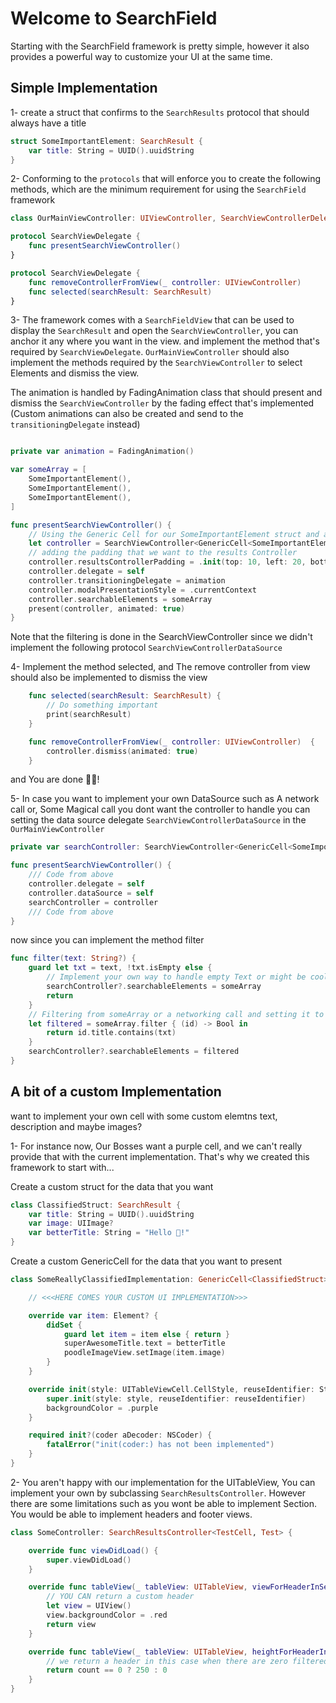 # Welcome to SearchField

Starting with the SearchField framework is pretty simple, however it also provides a powerful way to customize your UI at the same time.

## Simple Implementation

1- create a struct that confirms to the `SearchResults` protocol that should always have a title

```swift
struct SomeImportantElement: SearchResult {
    var title: String = UUID().uuidString
}
```

2- Conforming to the `protocols` that will enforce you to create the following methods, which are the minimum requirement for using the `SearchField` framework

```swift
class OurMainViewController: UIViewController, SearchViewControllerDelegate, SearchViewDelegate {}
```

```swift
protocol SearchViewDelegate {
    func presentSearchViewController()
}
```
```swift
protocol SearchViewDelegate {
    func removeControllerFromView(_ controller: UIViewController)
    func selected(searchResult: SearchResult)
}
```

3- The framework comes with a `SearchFieldView` that can be used to display the `SearchResult` and open the `SearchViewController`, you can anchor it any where you want in the view. and implement the method that's required by `SearchViewDelegate`. `OurMainViewController` should also implement the methods required by the `SearchViewController` to select Elements and dismiss the view. 

The animation is handled by FadingAnimation class that should present and dismiss the `SearchViewController` by the fading effect that's implemented (Custom animations can also be created and send to the `transitioningDelegate` instead)

```swift

private var animation = FadingAnimation()

var someArray = [        
    SomeImportantElement(),
    SomeImportantElement(),
    SomeImportantElement(),
]

func presentSearchViewController() {
    // Using the Generic Cell for our SomeImportantElement struct and also conforming the SearchView to it too
    let controller = SearchViewController<GenericCell<SomeImportantElement>, SomeImportantElement>()
    // adding the padding that we want to the results Controller
    controller.resultsControllerPadding = .init(top: 10, left: 20, bottom: 10, right: 20)
    controller.delegate = self
    controller.transitioningDelegate = animation   
    controller.modalPresentationStyle = .currentContext     
    controller.searchableElements = someArray
    present(controller, animated: true)
}

```
Note that the filtering is done in the SearchViewController since we didn't implement the following protocol `SearchViewControllerDataSource`

4- Implement the method selected, and The remove controller from view should also be implemented to dismiss the view

```swift
    func selected(searchResult: SearchResult) {
        // Do something important
        print(searchResult)
    }

    func removeControllerFromView(_ controller: UIViewController)  {
        controller.dismiss(animated: true)
    }
```


 and You are done 🥳🥳!

5- In case you want to implement your own DataSource such as A network call or, Some Magical call you dont want the controller to handle you can setting the data source delegate `SearchViewControllerDataSource` in the `OurMainViewController` 

```swift
private var searchController: SearchViewController<GenericCell<SomeImportantElement>, SomeImportantElement>

func presentSearchViewController() {
    /// Code from above
    controller.delegate = self
    controller.dataSource = self
    searchController = controller
    /// Code from above
}
```

now since you can implement the method filter

```swift
func filter(text: String?) {
    guard let txt = text, !txt.isEmpty else {
        // Implement your own way to handle empty Text or might be cool to also implement this with a custom SearchResultsController more on how to do that in Section 2 part 2 of this readme
        searchController?.searchableElements = someArray
        return
    }
    // Filtering from someArray or a networking call and setting it to searchableElements
    let filtered = someArray.filter { (id) -> Bool in
        return id.title.contains(txt)
    }
    searchController?.searchableElements = filtered
}

```

## A bit of a custom Implementation

want to implement your own cell with some custom elemtns text, description and maybe images? 

1- For instance now, Our Bosses want a purple cell, and we can't really provide that with the current implementation. That's why we created this framework to start with...

Create a custom struct for the data that you want

```swift
class ClassifiedStruct: SearchResult {
    var title: String = UUID().uuidString
    var image: UIImage?
    var betterTitle: String = "Hello 🐩!"
}
```
Create a custom GenericCell for the data that you want to present

```swift
class SomeReallyClassifiedImplementation: GenericCell<ClassifiedStruct> {

    // <<<HERE COMES YOUR CUSTOM UI IMPLEMENTATION>>>

    override var item: Element? {
        didSet {
            guard let item = item else { return }
            superAwesomeTitle.text = betterTitle
            poodleImageView.setImage(item.image)
        }
    }

    override init(style: UITableViewCell.CellStyle, reuseIdentifier: String?) {
        super.init(style: style, reuseIdentifier: reuseIdentifier)
        backgroundColor = .purple
    }

    required init?(coder aDecoder: NSCoder) {
        fatalError("init(coder:) has not been implemented")
    }
}
```

2- You aren't happy with our implementation for the UITableView, You can implement your own by subclassing `SearchResultsController`. However there are some limitations such as you wont be able to implement Section. You would be able to implement headers and footer views.


```swift
class SomeController: SearchResultsController<TestCell, Test> {

    override func viewDidLoad() {
        super.viewDidLoad()
    }

    override func tableView(_ tableView: UITableView, viewForHeaderInSection section: Int) -> UIView? {
        // YOU CAN return a custom header
        let view = UIView()
        view.backgroundColor = .red
        return view
    }

    override func tableView(_ tableView: UITableView, heightForHeaderInSection section: Int) -> CGFloat {
        // we return a header in this case when there are zero filtered items
        return count == 0 ? 250 : 0
    }
}
```